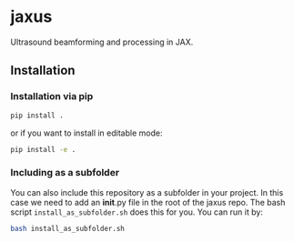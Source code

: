 # jaxus
Ultrasound beamforming and processing in JAX.

## Installation
### Installation via pip
```bash
pip install .
```
or if you want to install in editable mode:
```bash
pip install -e .
```
### Including as a subfolder
You can also include this repository as a subfolder in your project. In this case we need to add an __init__.py file in the root of the jaxus repo. The bash script `install_as_subfolder.sh` does this for you. You can run it by:
```bash
bash install_as_subfolder.sh
```
